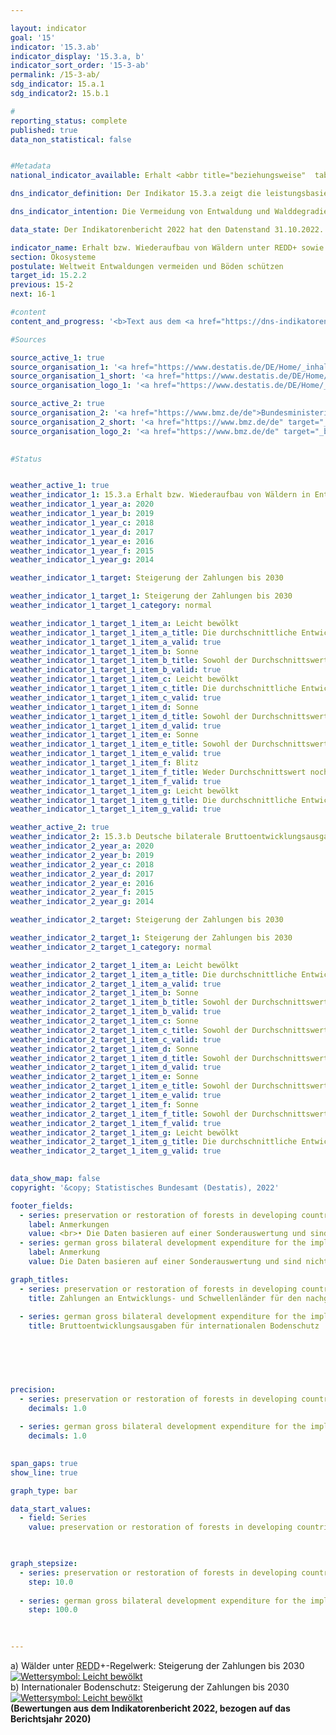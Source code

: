 ```yaml
---

layout: indicator    
goal: '15'    
indicator: '15.3.ab'    
indicator_display: '15.3.a, b'    
indicator_sort_order: '15-3-ab'    
permalink: /15-3-ab/    
sdg_indicator: 15.a.1
sdg_indicator2: 15.b.1    

#
reporting_status: complete    
published: true    
data_non_statistical: false    


#Metadata    
national_indicator_available: Erhalt <abbr title="beziehungsweise"  tabindex="0">bzw.</abbr> Wiederaufbau von Wäldern unter <abbr title="Verringerung von Emissionen aus Entwaldung und Waldschädigung sowie die Rolle des Waldschutzes, der nachhaltigen Waldbewirtschaftung und des Ausbaus des Kohlenstoffspeichers Wald in Entwicklungsländern"  tabindex="0">REDD</abbr>+ sowie internationaler Bodenschutz    

dns_indicator_definition: Der Indikator 15.3.a zeigt die leistungsbasierten Nettoentwicklungsausgaben Deutschlands an Entwicklungs- und Schwellenländer für den nachgewiesenen Erhalt beziehungsweise Wiederaufbau von Wäldern unter dem <abbr title="Verringerung von Emissionen aus Entwaldung und Waldschädigung sowie die Rolle des Waldschutzes, der nachhaltigen Waldbewirtschaftung und des Ausbaus des Kohlenstoffspeichers Wald in Entwicklungsländern"  tabindex="0">REDD</abbr>+-Regelwerk (Reducing Emissions from Deforestation and Forest Degradation). <abbr title="Verringerung von Emissionen aus Entwaldung und Waldschädigung sowie die Rolle des Waldschutzes, der nachhaltigen Waldbewirtschaftung und des Ausbaus des Kohlenstoffspeichers Wald in Entwicklungsländern"  tabindex="0">REDD</abbr>+&nbsp;ist ein internationales Konzept, welches Regierungen und lokale Gemeinschaften in Entwicklungsländern finanziell dafür belohnt, dass sie die Entwaldung und damit Emissionen nachweislich reduzieren. Die ausgezahlten Beträge orientieren sich am Umfang der ermittelten Emissionsreduktion beziehungsweise des zusätzlich gespeicherten Kohlenstoffes.<br>Der Indikator 15.3.b umfasst die bilateralen Bruttoentwicklungsausgaben Deutschlands im Zusammenhang mit der Umsetzung des Übereinkommens der Vereinten Nationen (<abbr title="Vereinte Nationen (United Nations)"  tabindex="0">VN</abbr>) zur Bekämpfung der Wüstenbildung in Entwicklungs- und Schwellenländern.    

dns_indicator_intention: Die Vermeidung von Entwaldung und Walddegradierung (Schädigung), eine nachhaltige Waldbewirtschaftung sowie der Wiederaufbau von Wäldern und Aufforstung tragen mittelbar und unmittelbar zum Erhalt biologischer Vielfalt, zur Boden-, Wasser, und Luftqualität, zur Verminderung von Bodenerosion, zur Minderung des <abbr title="Kohlenstoffdioxid"  tabindex="0">CO₂</abbr>-Ausstoßes und zur Speicherung von Kohlenstoff sowie zur Erhaltung wichtiger Entwicklungs- und Einkommensperspektiven für Waldländer bei. Ziel ist es, die Zahlungen unter dem <abbr title="Verringerung von Emissionen aus Entwaldung und Waldschädigung sowie die Rolle des Waldschutzes, der nachhaltigen Waldbewirtschaftung und des Ausbaus des Kohlenstoffspeichers Wald in Entwicklungsländern"  tabindex="0">REDD</abbr>+-Regelwerk (Reducing Emissions from Deforestation and Forest Degradation) bis zum Jahr 2030&nbsp;zu steigern. Gesunde Böden sind eine wesentliche, nicht <abbr title="beziehungsweise"  tabindex="0">bzw.</abbr> schwer erneuerbare natürliche Ressource. Sie spielen eine Schlüsselrolle bei der Nahrungsmittelproduktion, der Verringerung der Auswirkungen häufiger und extremer Wetterereignisse, dem Erhalt der biologischen Vielfalt und der Bereitstellung wesentlicher Ökosystemleistungen. Ziel ist es daher, Deutschlands Beitrag für den internationalen Bodenschutz bis 2030&nbsp;zu steigern. Auf internationaler Ebene ist die Desertifikationsbekämpfung neben den Themen Biodiversität und Klimawandel ein Ziel der drei Rio-Konventionen.    

data_state: Der Indikatorenbericht 2022 hat den Datenstand 31.10.2022. Die Daten auf dieser Plattform werden regelmäßig aktualisiert, sodass online aktuellere Daten verfügbar sein können als im <a href="https://dns-indikatoren.de/facts_publications/">Indikatorenbericht 2022</a> veröffentlicht.    

indicator_name: Erhalt bzw. Wiederaufbau von Wäldern unter REDD+ sowie internationaler Bodenschutz    
section: Ökosysteme    
postulate: Weltweit Entwaldungen vermeiden und Böden schützen    
target_id: 15.2.2    
previous: 15-2    
next: 16-1    

#content     
content_and_progress: '<b>Text aus dem <a href="https://dns-indikatoren.de/facts_publications/">Indikatorenbericht 2022&nbsp;</a></b><br><br>Der Indikator <a href="https://dnsUpgradeEnvironment.github.io/dns-indicators/15-3-ab">15.3.a</a> basiert auf dem <abbr title="Verringerung von Emissionen aus Entwaldung und Waldschädigung sowie die Rolle des Waldschutzes, der nachhaltigen Waldbewirtschaftung und des Ausbaus des Kohlenstoffspeichers Wald in Entwicklungsländern"  tabindex="0">REDD</abbr>+-Regelwerk (Reducing Emissions from Deforestation and Forest Degradation) und wird jährlich seit 2008&nbsp;erfasst. Datenquellen für den Indikator sind die Finanzberichte des Bundesministeriums für wirtschaftliche Zusammenarbeit und Entwicklung (<abbr title="Bundesministerium für wirtschaftliche Zusammenarbeit und Entwicklung"  tabindex="0">BMZ</abbr>) sowie des Bundesministeriums für Umwelt, Naturschutz, nukleare Sicherheit und Verbraucherschutz (<abbr title="Bundesministeriums für Umwelt, Naturschutz, nukleare Sicherheit und Verbraucherschutz"  tabindex="0">BMUV</abbr>). Doppelzählungen werden hierbei durch die verpflichtende Einrichtung eines Registers vermieden.<br><br>Der Indikator entwickelte sich im Verlauf der letzten fünf Jahre insgesamt positiv. Im Zeitraum von 2009&nbsp;bis 2017&nbsp;stiegen die leistungsbasierten Nettoausgaben von 3,0&nbsp;Millionen Euro auf 68,0&nbsp;Millionen Euro. Für das Jahr 2019&nbsp;umfassten die Ausgaben noch 63,5&nbsp;Millionen Euro. Im Jahr 2020&nbsp;betrugen diese jedoch 24,2&nbsp;Millionen Euro und damit weniger als die Hälfte des Vorjahres. Diese Mittel flossen nahezu vollständig in das multilaterale Programm „Green Climate Fund (<abbr title="Green Climate Fund"  tabindex="0">GCF</abbr>) Pilot Programme for <abbr title="Verringerung von Emissionen aus Entwaldung und Waldschädigung sowie die Rolle des Waldschutzes, der nachhaltigen Waldbewirtschaftung und des Ausbaus des Kohlenstoffspeichers Wald in Entwicklungsländern"  tabindex="0">REDD</abbr>+“. Die meisten anderen Programme sind mittlerweile ausgelaufen. Den Auszahlungen gehen üblicherweise Zusagen voraus. Die Gesamtzusagen für internationalen Walderhalt beliefen sich für das Jahr 2020&nbsp;auf 301,6&nbsp;Millionen Euro. Die ansteigende Entwaldung in den letzten Jahren in den wichtigsten Partnerländern des Amazonasgebietes machen neue Zusagen für leistungsbasierte Zahlungen unter dem <abbr title="Verringerung von Emissionen aus Entwaldung und Waldschädigung sowie die Rolle des Waldschutzes, der nachhaltigen Waldbewirtschaftung und des Ausbaus des Kohlenstoffspeichers Wald in Entwicklungsländern"  tabindex="0">REDD</abbr>+-Regelwerk schwierig.<br><br>Grundlage für den Indikator <a href="https://dnsUpgradeEnvironment.github.io/dns-indicators/15-3-ab">15.3.b</a> sind die Statistiken der Leistungen der deutschen Entwicklungszusammenarbeit des Statistischen Bundesamtes, die im Auftrag des <abbr title="Bundesministerium für wirtschaftliche Zusammenarbeit und Entwicklung"  tabindex="0">BMZ</abbr> erstellt werden. Ein Vorhaben ist hier relevant, wenn es darauf abzielt, die Wüstenbildung zu bekämpfen oder die Auswirkungen von Dürre durch die Vermeidung oder Verringerung der Bodendegradation, die Sanierung von degradiertem Land oder die Rekultivierung von Wüstengebieten zu mildern. Die ausgezahlten Mittel geben jedoch keinen Hinweis auf die tatsächliche Entwicklung der Bodenqualität.<br><br>Die Bruttoentwicklungsausgaben zur Bekämpfung von Desertifikation weltweit sind seit 2009&nbsp;stark gestiegen. Der Indikator zeigt insgesamt eine positive Entwicklung, wenn auch in 2020&nbsp;erstmals seit 2014&nbsp;ein Rückgang verzeichnet wurde. Zuletzt lagen die Bruttoausgaben für das Jahr 2020&nbsp;bei 703,5&nbsp;Millionen Euro und damit fast 18mal höher als im Jahr 2009. Die zugesagten Mittel entwickelten sich in ähnlicher Weise. Zuletzt betrugen sie 938,1&nbsp;Millionen Euro.<br><br>Entwicklungsausgaben unter dem <abbr title="Verringerung von Emissionen aus Entwaldung und Waldschädigung sowie die Rolle des Waldschutzes, der nachhaltigen Waldbewirtschaftung und des Ausbaus des Kohlenstoffspeichers Wald in Entwicklungsländern"  tabindex="0">REDD</abbr>+-Regelwerk sowie im Rahmen der <abbr title="Vereinte Nationen (United Nations)"  tabindex="0">VN</abbr>-Wüstenkonvention sind Teil der Klimafinanzierung (Indikator <a href="https://dnsUpgradeEnvironment.github.io/dns-indicators/13-1-b">13.1.b</a>) sowie der <abbr title="Öffentliche Entwicklungsausgaben (official development assistance)"  tabindex="0">ODA</abbr>-Quote (Indikator <a href="https://dnsUpgradeEnvironment.github.io/dns-indicators/17-1">17.1</a>).'    

#Sources    

source_active_1: true
source_organisation_1: '<a href="https://www.destatis.de/DE/Home/_inhalt.html">Statistisches Bundesamt</a>'
source_organisation_1_short: '<a href="https://www.destatis.de/DE/Home/_inhalt.html" target="_blank">Statistisches Bundesamt</a>'
source_organisation_logo_1: '<a href="https://www.destatis.de/DE/Home/_inhalt.html" target="_blank"><img src="https://dnsUpgradeEnvironment.github.io/dns-indicators/public/OrgImgDe/destatis.png" alt="Statistisches Bundesamt" title=" Klicken Sie hier um zur Homepage der Organisation Statistisches Bundesamt zu gelangen." style="height:60px; width:148px; border: transparent"/></a>'

source_active_2: true
source_organisation_2: '<a href="https://www.bmz.de/de">Bundesministerium für wirtschaftliche Zusammenarbeit und Entwicklung</a>'
source_organisation_2_short: '<a href="https://www.bmz.de/de" target="_blank">Bundesministerium für wirtschaftliche Zusammenarbeit und Entwicklung</a>'
source_organisation_logo_2: '<a href="https://www.bmz.de/de" target="_blank"><img src="https://dnsUpgradeEnvironment.github.io/dns-indicators/public/OrgImgDe/bmz.png" alt="Bundesministerium für wirtschaftliche Zusammenarbeit und Entwicklung" title=" Klicken Sie hier um zur Homepage der Organisation Bundesministerium für wirtschaftliche Zusammenarbeit und Entwicklung zu gelangen." style="height:60px; width:148px; border: transparent"/></a>'
    

#Status    


weather_active_1: true
weather_indicator_1: 15.3.a Erhalt bzw. Wiederaufbau von Wäldern in Entwicklungsländern unter dem REDD+-Regelwerk
weather_indicator_1_year_a: 2020
weather_indicator_1_year_b: 2019
weather_indicator_1_year_c: 2018
weather_indicator_1_year_d: 2017
weather_indicator_1_year_e: 2016
weather_indicator_1_year_f: 2015
weather_indicator_1_year_g: 2014

weather_indicator_1_target: Steigerung der Zahlungen bis 2030

weather_indicator_1_target_1: Steigerung der Zahlungen bis 2030
weather_indicator_1_target_1_category: normal

weather_indicator_1_target_1_item_a: Leicht bewölkt
weather_indicator_1_target_1_item_a_title: Die durchschnittliche Entwicklung zielte in 2020 in die richtige Richtung, im vorangegangenen Jahr ergab sich jedoch eine Entwicklung in die falsche Richtung oder gar keine Veränderung.
weather_indicator_1_target_1_item_a_valid: true
weather_indicator_1_target_1_item_b: Sonne
weather_indicator_1_target_1_item_b_title: Sowohl der Durchschnittswert als auch die vorangegangene jährliche Veränderung deuteten in 2019 in die richtige Richtung.
weather_indicator_1_target_1_item_b_valid: true
weather_indicator_1_target_1_item_c: Leicht bewölkt
weather_indicator_1_target_1_item_c_title: Die durchschnittliche Entwicklung zielte in 2018 in die richtige Richtung, im vorangegangenen Jahr ergab sich jedoch eine Entwicklung in die falsche Richtung oder gar keine Veränderung.
weather_indicator_1_target_1_item_c_valid: true
weather_indicator_1_target_1_item_d: Sonne
weather_indicator_1_target_1_item_d_title: Sowohl der Durchschnittswert als auch die vorangegangene jährliche Veränderung deuteten in 2017 in die richtige Richtung.
weather_indicator_1_target_1_item_d_valid: true
weather_indicator_1_target_1_item_e: Sonne
weather_indicator_1_target_1_item_e_title: Sowohl der Durchschnittswert als auch die vorangegangene jährliche Veränderung deuteten in 2016 in die richtige Richtung.
weather_indicator_1_target_1_item_e_valid: true
weather_indicator_1_target_1_item_f: Blitz
weather_indicator_1_target_1_item_f_title: Weder Durchschnittswert noch die vorherige Veränderung deuten in 2015 in die richtige Richtung.
weather_indicator_1_target_1_item_f_valid: true
weather_indicator_1_target_1_item_g: Leicht bewölkt
weather_indicator_1_target_1_item_g_title: Die durchschnittliche Entwicklung zielte in 2014 in die richtige Richtung, im vorangegangenen Jahr ergab sich jedoch eine Entwicklung in die falsche Richtung oder gar keine Veränderung.
weather_indicator_1_target_1_item_g_valid: true

weather_active_2: true
weather_indicator_2: 15.3.b Deutsche bilaterale Bruttoentwicklungsausgaben zur Umsetzung des Übereinkommens der VN zur Bekämpfung der Wüstenbildung
weather_indicator_2_year_a: 2020
weather_indicator_2_year_b: 2019
weather_indicator_2_year_c: 2018
weather_indicator_2_year_d: 2017
weather_indicator_2_year_e: 2016
weather_indicator_2_year_f: 2015
weather_indicator_2_year_g: 2014

weather_indicator_2_target: Steigerung der Zahlungen bis 2030

weather_indicator_2_target_1: Steigerung der Zahlungen bis 2030
weather_indicator_2_target_1_category: normal

weather_indicator_2_target_1_item_a: Leicht bewölkt
weather_indicator_2_target_1_item_a_title: Die durchschnittliche Entwicklung zielte in 2020 in die richtige Richtung, im vorangegangenen Jahr ergab sich jedoch eine Entwicklung in die falsche Richtung oder gar keine Veränderung.
weather_indicator_2_target_1_item_a_valid: true
weather_indicator_2_target_1_item_b: Sonne
weather_indicator_2_target_1_item_b_title: Sowohl der Durchschnittswert als auch die vorangegangene jährliche Veränderung deuteten in 2019 in die richtige Richtung.
weather_indicator_2_target_1_item_b_valid: true
weather_indicator_2_target_1_item_c: Sonne
weather_indicator_2_target_1_item_c_title: Sowohl der Durchschnittswert als auch die vorangegangene jährliche Veränderung deuteten in 2018 in die richtige Richtung.
weather_indicator_2_target_1_item_c_valid: true
weather_indicator_2_target_1_item_d: Sonne
weather_indicator_2_target_1_item_d_title: Sowohl der Durchschnittswert als auch die vorangegangene jährliche Veränderung deuteten in 2017 in die richtige Richtung.
weather_indicator_2_target_1_item_d_valid: true
weather_indicator_2_target_1_item_e: Sonne
weather_indicator_2_target_1_item_e_title: Sowohl der Durchschnittswert als auch die vorangegangene jährliche Veränderung deuteten in 2016 in die richtige Richtung.
weather_indicator_2_target_1_item_e_valid: true
weather_indicator_2_target_1_item_f: Sonne
weather_indicator_2_target_1_item_f_title: Sowohl der Durchschnittswert als auch die vorangegangene jährliche Veränderung deuteten in 2015 in die richtige Richtung.
weather_indicator_2_target_1_item_f_valid: true
weather_indicator_2_target_1_item_g: Leicht bewölkt
weather_indicator_2_target_1_item_g_title: Die durchschnittliche Entwicklung zielte in 2014 in die richtige Richtung, im vorangegangenen Jahr ergab sich jedoch eine Entwicklung in die falsche Richtung oder gar keine Veränderung.
weather_indicator_2_target_1_item_g_valid: true    
    

data_show_map: false    
copyright: '&copy; Statistisches Bundesamt (Destatis), 2022'    

footer_fields:
  - series: preservation or restoration of forests in developing countries under the redd+ rulebook
    label: Anmerkungen
    value: <br>• Die Daten basieren auf einer Sonderauswertung und sind nicht öffentlich zugänglich.<br>• Finanzierungsbeiträge vor 2013&nbsp;sind in Antizipierung des <abbr title="Verringerung von Emissionen aus Entwaldung und Waldschädigung sowie die Rolle des Waldschutzes, der nachhaltigen Waldbewirtschaftung und des Ausbaus des Kohlenstoffspeichers Wald in Entwicklungsländern"  tabindex="0">REDD</abbr>+-Regelwerks erfolgt.
  - series: german gross bilateral development expenditure for the implementation of the un convention to combat desertification
    label: Anmerkung
    value: Die Daten basieren auf einer Sonderauswertung und sind nicht öffentlich zugänglich.    

graph_titles: 
  - series: preservation or restoration of forests in developing countries under the redd+ rulebook
    title: Zahlungen an Entwicklungs- und Schwellenländer für den nachgewiesenen Erhalt bzw. Wiederaufbau von Wäldern unter dem REDD+-Regelwerk
    
  - series: german gross bilateral development expenditure for the implementation of the un convention to combat desertification
    title: Bruttoentwicklungsausgaben für internationalen Bodenschutz
        

    

    

precision: 
  - series: preservation or restoration of forests in developing countries under the redd+ rulebook
    decimals: 1.0
    
  - series: german gross bilateral development expenditure for the implementation of the un convention to combat desertification
    decimals: 1.0
        

span_gaps: true    
show_line: true    

graph_type: bar    

data_start_values: 
  - field: Series
    value: preservation or restoration of forests in developing countries under the redd+ rulebook    

    

graph_stepsize: 
  - series: preservation or restoration of forests in developing countries under the redd+ rulebook
    step: 10.0
    
  - series: german gross bilateral development expenditure for the implementation of the un convention to combat desertification
    step: 100.0
        

                
---
```



<div>
  <div class="my-header">
    <label class="default">a) Wälder unter <abbr title="Verringerung von Emissionen aus Entwaldung und Waldschädigung sowie die Rolle des Waldschutzes, der nachhaltigen Waldbewirtschaftung und des Ausbaus des Kohlenstoffspeichers Wald in Entwicklungsländern"  tabindex="0">REDD</abbr>+-Regelwerk: Steigerung der Zahlungen bis 2030
      <a href="https://dnsUpgradeEnvironment.github.io/dns-indicators/status"><img src="https://g205sdgs.github.io/sdg-indicators/public/Wettersymbole/Leicht bewölkt.png" title="Die durchschnittliche Entwicklung zielte in 2020 in die richtige Richtung, im vorangegangenen Jahr ergab sich jedoch eine Entwicklung in die falsche Richtung oder gar keine Veränderung." alt="Wettersymbol: Leicht bewölkt"/>
      </a>
    </label>
  </div>
</div>
<div>
  <div class="my-header">
    <label class="default">b) Internationaler Bodenschutz: Steigerung der Zahlungen bis 2030
      <a href="https://dnsUpgradeEnvironment.github.io/dns-indicators/status"><img src="https://g205sdgs.github.io/sdg-indicators/public/Wettersymbole/Leicht bewölkt.png" title="Die durchschnittliche Entwicklung zielte in 2020 in die richtige Richtung, im vorangegangenen Jahr ergab sich jedoch eine Entwicklung in die falsche Richtung oder gar keine Veränderung." alt="Wettersymbol: Leicht bewölkt"/>
      </a>
    </label>
  </div>
</div>
<div class="my-header-note">
  <label class="default"><b>(Bewertungen aus dem Indikatorenbericht 2022, bezogen auf das Berichtsjahr 2020)
  </b></label>
</div>